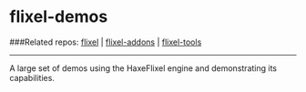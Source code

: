 flixel-demos
=======
###Related repos: [flixel](https://github.com/HaxeFlixel/flixel) | [flixel-addons](https://github.com/HaxeFlixel/flixel-addons) | [flixel-tools](https://github.com/HaxeFlixel/flixel-tools)
______________________________________________________
A large set of demos using the HaxeFlixel engine and demonstrating its capabilities.